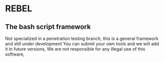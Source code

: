 # REBEL 
## The bash script framework
Not specialized in a penetration testing branch, this is a general framework and still under development
You can submit your own tools and we will add it in future versions,
We are not responsible for any illegal use of this software,
